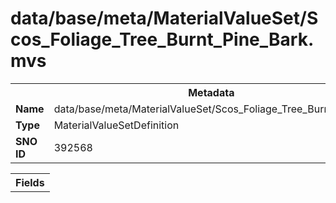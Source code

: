 <h1>data/base/meta/MaterialValueSet/Scos_Foliage_Tree_Burnt_Pine_Bark.mvs</h1><table><tr><th colspan="100%">Metadata</th></tr><tr><td><b>Name</b></td><td>data/base/meta/MaterialValueSet/Scos_Foliage_Tree_Burnt_Pine_Bark.mvs</td></tr><tr><td><b>Type</b></td><td>MaterialValueSetDefinition</td></tr><tr><td><b>SNO ID</b></td><td>392568</td></tr></table>

<table><tr><th colspan="100%">Fields</th></tr></table>

